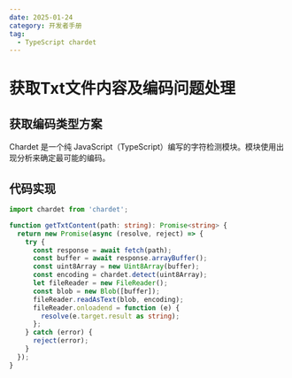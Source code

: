 ```yaml
---
date: 2025-01-24
category: 开发者手册
tag:
  - TypeScript chardet
---
```


# 获取Txt文件内容及编码问题处理

## 获取编码类型方案

Chardet 是一个纯 JavaScript（TypeScript）编写的字符检测模块。模块使用出现分析来确定最可能的编码。

## 代码实现

```ts
import chardet from 'chardet';

function getTxtContent(path: string): Promise<string> {
  return new Promise(async (resolve, reject) => {
    try {
      const response = await fetch(path);
      const buffer = await response.arrayBuffer();
      const uint8Array = new Uint8Array(buffer);
      const encoding = chardet.detect(uint8Array);
      let fileReader = new FileReader();
      const blob = new Blob([buffer]);
      fileReader.readAsText(blob, encoding);
      fileReader.onloadend = function (e) {
        resolve(e.target.result as string);
      };
    } catch (error) {
      reject(error);
    }
  });
}
```
